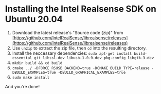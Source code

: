 # Installing the Intel Realsense SDK on Ubuntu 20.04

1. Download the latest release's "Source code (zip)" from [https://github.com/IntelRealSense/librealsense/releases](https://github.com/IntelRealSense/librealsense/releases)
1. Use `unzip` to extract the zip file, then `cd` into the resulting directory.
1. Install the neccessary dependencies: `sudo apt-get install build-essential git libssl-dev libusb-1.0-0-dev pkg-config libgtk-3-dev`
1. `mkdir build && cd build`
1. `cmake ../ -DFORCE_RSUSB_BACKEND=true -DCMAKE_BUILD_TYPE=release -DBUILD_EXAMPLES=true -DBUILD_GRAPHICAL_EXAMPLES=true`
1. `sudo make install`

And you're done!
